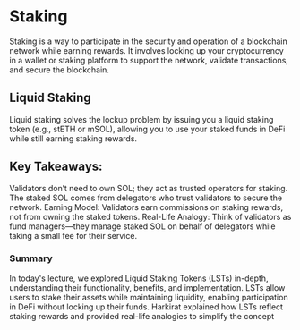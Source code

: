 # Staking
Staking is a way to participate in the security and operation of a blockchain network while earning rewards. It involves locking up your cryptocurrency in a wallet or staking platform to support the network, validate transactions, and secure the blockchain.

## Liquid Staking
Liquid staking solves the lockup problem by issuing you a liquid staking token (e.g., stETH or mSOL), allowing you to use your staked funds in DeFi while still earning staking rewards.



## Key Takeaways:
Validators don’t need to own SOL; they act as trusted operators for staking.
The staked SOL comes from delegators who trust validators to secure the network.
Earning Model: Validators earn commissions on staking rewards, not from owning the staked tokens.
Real-Life Analogy: Think of validators as fund managers—they manage staked SOL on behalf of delegators while taking a small fee for their service.

### Summary
In today's lecture, we explored Liquid Staking Tokens (LSTs) in-depth, understanding their functionality, benefits, and implementation. LSTs allow users to stake their assets while maintaining liquidity, enabling participation in DeFi without locking up their funds. Harkirat explained how LSTs reflect staking rewards and provided real-life analogies to simplify the concept





